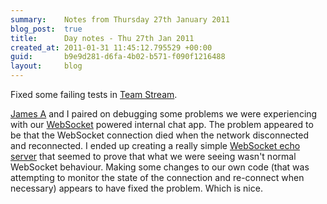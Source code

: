 ```yaml
---
summary:    Notes from Thursday 27th January 2011
blog_post:  true
title:      Day notes - Thu 27th Jan 2011
created_at: 2011-01-31 11:45:12.795529 +00:00
guid:       b9e9d281-d6fa-4b02-b571-f090f1216488
layout:     blog
---
```

  Fixed some failing tests in [Team Stream](https://github.com/freerange/teamstream).

  [James A](http://interblah.net/) and I paired on debugging some problems we were experiencing with our [WebSocket](http://en.wikipedia.org/wiki/WebSockets) powered internal chat app.  The problem appeared to be that the WebSocket connection died when the network disconnected and reconnected.  I ended up creating a really simple [WebSocket echo server](https://github.com/chrisroos/websocket-echo-server-example) that seemed to prove that what we were seeing wasn't normal WebSocket behaviour.  Making some changes to our own code (that was attempting to monitor the state of the connection and re-connect when necessary) appears to have fixed the problem.  Which is nice.
